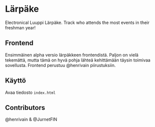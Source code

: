 # Lärpäke
Electronical Luuppi Lärpäke. Track who attends the most events in their freshman year!

## Frontend
Ensimmäinen alpha versio lärpäkkeen frontendistä. Paljon on vielä tekemättä, mutta tämä on hyvä pohja lähteä
kehittämään täysin toimivaa sovellusta. Frontend perustuu @henrivain piirustuksiin.

## Käyttö
Avaa tiedosto `index.html`

## Contributors
@henrivain & @JurnetFIN
